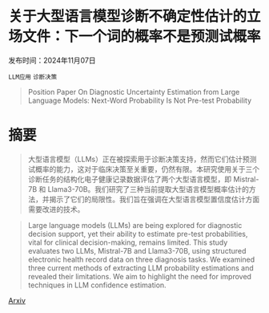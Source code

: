 # 关于大型语言模型诊断不确定性估计的立场文件：下一个词的概率不是预测试概率

发布时间：2024年11月07日

`LLM应用` `诊断决策`

> Position Paper On Diagnostic Uncertainty Estimation from Large Language Models: Next-Word Probability Is Not Pre-test Probability

# 摘要

> 大型语言模型（LLMs）正在被探索用于诊断决策支持，然而它们估计预测试概率的能力，这对于临床决策至关重要，仍然有限。本研究使用关于三个诊断任务的结构化电子健康记录数据评估了两个大型语言模型，即 Mistral-7B 和 Llama3-70B。我们研究了三种当前提取大型语言模型概率估计的方法，并揭示了它们的局限性。我们旨在强调在大型语言模型置信度估计方面需要改进的技术。

> Large language models (LLMs) are being explored for diagnostic decision support, yet their ability to estimate pre-test probabilities, vital for clinical decision-making, remains limited. This study evaluates two LLMs, Mistral-7B and Llama3-70B, using structured electronic health record data on three diagnosis tasks. We examined three current methods of extracting LLM probability estimations and revealed their limitations. We aim to highlight the need for improved techniques in LLM confidence estimation.

[Arxiv](https://arxiv.org/abs/2411.04962)